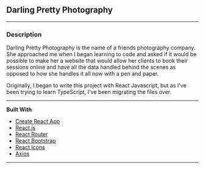 ## Darling Pretty Photography

---

### **Description**

Darling Pretty Photography is the name of a friends photography company. She approached me when I began learning to code and asked if it would be possible to make her a website that would allow her clients to book their sessions online and have all the data handled behind the scenes as opposed to how she handles it all now with a pen and paper.

Originally, I began to write this project with React Javascript, but as I've been trying to learn TypeScript, I've been migrating the files over.

---

**Built With**

- [Create React App](https://reactjs.org/docs/create-a-new-react-app.html)
- [React.js](https://reactjs.org/)
- [React Router](https://reactrouter.com/web/guides/quick-start)
- [React Bootstrap](https://react-bootstrap.github.io/)
- [React Icons](https://react-icons.github.io/react-icons/)
- [Axios](https://www.axios.com/)

---
